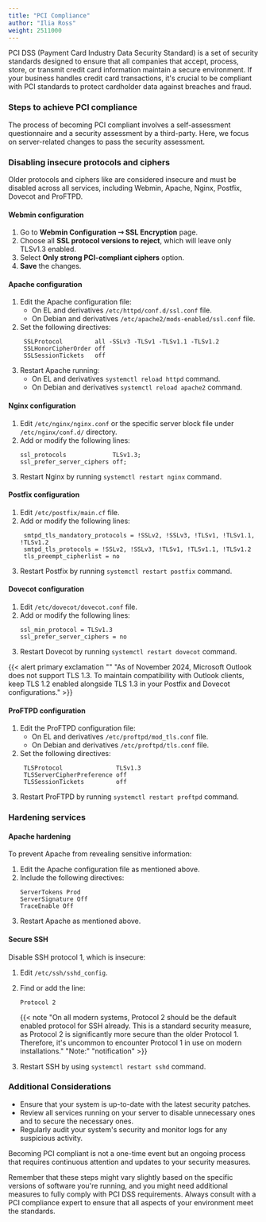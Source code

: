 ```yaml
---
title: "PCI Compliance"
author: "Ilia Ross"
weight: 2511000
---
```


PCI DSS (Payment Card Industry Data Security Standard) is a set of security standards designed to ensure that all companies that accept, process, store, or transmit credit card information maintain a secure environment. If your business handles credit card transactions, it's crucial to be compliant with PCI standards to protect cardholder data against breaches and fraud.

### Steps to achieve PCI compliance

The process of becoming PCI compliant involves a self-assessment questionnaire and a security assessment by a third-party. Here, we focus on server-related changes to pass the security assessment.

### Disabling insecure protocols and ciphers

Older protocols and ciphers like are considered insecure and must be disabled across all services, including Webmin, Apache, Nginx, Postfix, Dovecot and ProFTPD.

#### Webmin configuration
1. Go to **Webmin Configuration ⇾ SSL Encryption** page.
2. Choose all **SSL protocol versions to reject**, which will leave only TLSv1.3 enabled.
3. Select **Only strong PCI-compliant ciphers** option.
4. **Save** the changes.

#### Apache configuration
1. Edit the Apache configuration file:
   - On EL and derivatives `/etc/httpd/conf.d/ssl.conf` file.
   - On Debian and derivatives `/etc/apache2/mods-enabled/ssl.conf` file.
2. Set the following directives:
   ```text
	SSLProtocol         all -SSLv3 -TLSv1 -TLSv1.1 -TLSv1.2
	SSLHonorCipherOrder off
	SSLSessionTickets   off
   ```
3. Restart Apache running:
   - On EL and derivatives `systemctl reload httpd` command.
   - On Debian and derivatives `systemctl reload apache2` command.

#### Nginx configuration
1. Edit `/etc/nginx/nginx.conf` or the specific server block file under `/etc/nginx/conf.d/` directory.
2. Add or modify the following lines:
   ```text
   ssl_protocols             TLSv1.3;
   ssl_prefer_server_ciphers off;
   ```
3. Restart Nginx by running `systemctl restart nginx` command.

#### Postfix configuration
1. Edit `/etc/postfix/main.cf` file.
2. Add or modify the following lines:
   ```text
	smtpd_tls_mandatory_protocols = !SSLv2, !SSLv3, !TLSv1, !TLSv1.1, !TLSv1.2
	smtpd_tls_protocols = !SSLv2, !SSLv3, !TLSv1, !TLSv1.1, !TLSv1.2
	tls_preempt_cipherlist = no
   ```
3. Restart Postfix by running `systemctl restart postfix` command.

#### Dovecot configuration
1. Edit `/etc/dovecot/dovecot.conf` file.
2. Add or modify the following lines:
   ```text
   ssl_min_protocol = TLSv1.3
   ssl_prefer_server_ciphers = no
   ```
3. Restart Dovecot by running `systemctl restart dovecot` command.

{{< alert primary exclamation "" "As of November 2024, Microsoft Outlook does not support TLS 1.3. To maintain compatibility with Outlook clients, keep TLS 1.2 enabled alongside TLS 1.3 in your Postfix and Dovecot configurations." >}}

#### ProFTPD configuration
1. Edit the ProFTPD configuration file:
   - On EL and derivatives `/etc/proftpd/mod_tls.conf` file.
   - On Debian and derivatives `/etc/proftpd/tls.conf` file.
2. Set the following directives:
   ```text
	TLSProtocol               TLSv1.3
	TLSServerCipherPreference off
	TLSSessionTickets         off
   ```
3. Restart ProFTPD by running `systemctl restart proftpd` command.

### Hardening services

#### Apache hardening

To prevent Apache from revealing sensitive information:

1. Edit the Apache configuration file as mentioned above.
2. Include the following directives:
   ```text
   ServerTokens Prod
   ServerSignature Off
   TraceEnable Off
   ```
3. Restart Apache as mentioned above.

#### Secure SSH

Disable SSH protocol 1, which is insecure:

1. Edit `/etc/ssh/sshd_config`.
2. Find or add the line:
   ```text
   Protocol 2
   ```
	{{< note "On all modern systems, Protocol 2 should be the default enabled protocol for SSH already. This is a standard security measure, as Protocol 2 is significantly more secure than the older Protocol 1. Therefore, it's uncommon to encounter Protocol 1 in use on modern installations." "Note:" "notification" >}}

3. Restart SSH by using `systemctl restart sshd` command.

### Additional Considerations

- Ensure that your system is up-to-date with the latest security patches.
- Review all services running on your server to disable unnecessary ones and to secure the necessary ones.
- Regularly audit your system's security and monitor logs for any suspicious activity.

Becoming PCI compliant is not a one-time event but an ongoing process that requires continuous attention and updates to your security measures. 

Remember that these steps might vary slightly based on the specific versions of software you're running, and you might need additional measures to fully comply with PCI DSS requirements. Always consult with a PCI compliance expert to ensure that all aspects of your environment meet the standards.
